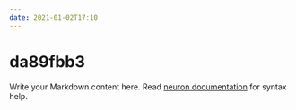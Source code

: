 ```yaml
---
date: 2021-01-02T17:10
---
```


# da89fbb3

Write your Markdown content here. Read [neuron documentation](https://neuron.zettel.page/2011404.html) for syntax help.

